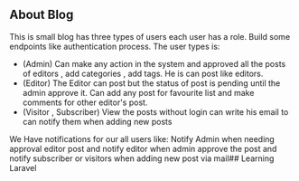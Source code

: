 ## About Blog

This is small blog has three types of users each user has a role. Build some endpoints like authentication process. The user types is:
- (Admin) Can make any action in the system and approved all the posts of editors , add categories , add tags. He is can post like editors.
- (Editor) The Editor can post but the status of post is pending until the admin approve it. Can add any post for favourite list and make comments for other editor's post.
- (Visitor , Subscriber) View the posts without login can write his email to can notify them when adding new posts

We Have notifications for our all users like: Notify Admin when needing approval editor post and notify editor when admin approve the post and notify subscriber or visitors when adding new post via mail## Learning Laravel

